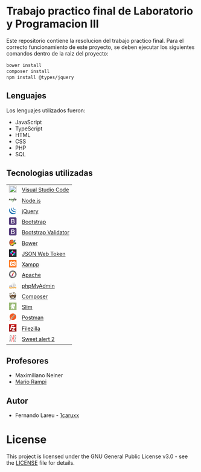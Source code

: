 # Trabajo practico final de Laboratorio y Programacion III

Este repositorio contiene la resolucion del trabajo practico final.
Para el correcto funcionamiento de este proyecto, se deben ejecutar los siguientes comandos dentro de la raiz del proyecto:

```
bower install
composer install
npm install @types/jquery
```

## Lenguajes

Los lenguajes utilizados fueron:

* JavaScript
* TypeScript
* HTML
* CSS
* PHP
* SQL

## Tecnologias utilizadas

<table>
    <tbody>
        <tr>
            <td><img src="./Z._img/vs.ico" width="20px" height="20px"/></td>
            <td><a href="https://code.visualstudio.com/">Visual Studio Code</a></td>
        </tr>
        <tr>
            <td><img src="./Z._img/node.js.png" width="20px" height="20px"/></td>
            <td><a href="https://nodejs.org/es/">Node.js</a></td>
        </tr>
        <tr>
            <td><img src="./Z._img/jquery.png" width="20px" height="20px"/></td>
            <td><a href="https://jquery.com/">jQuery</a></td>
        </tr>
        <tr>
            <td><img src="./Z._img/bootstrap.png" width="20px" height="20px"/></td>
            <td><a href="http://getbootstrap.com/">Bootstrap</a></td>
        </tr>
        <tr>
            <td><img src="./Z._img/bootstrap.png" width="20px" height="20px"/></td>
            <td><a href="http://1000hz.github.io/bootstrap-validator/">Bootstrap Validator</a></td>
        </tr>
        <tr>
            <td><img src="./Z._img/bower.png" width="20px" height="20px"/></td>
            <td><a href="https://bower.io/">Bower</a></td>
        </tr>
        <tr>
            <td><img src="./Z._img/jwt.png" width="20px" height="20px"/></td>
            <td><a href="https://jwt.io/">JSON Web Token</a></td>
        </tr>
        <tr>
            <td><img src="./Z._img/xampp.png" width="20px" height="20px"/></td>
            <td><a href="https://www.apachefriends.org/es/index.html">Xampp</a></td>
        </tr>
        <tr>
            <td><img src="./Z._img/apache.png" width="20px" height="20px"/></td>
            <td><a href="https://www.apache.org/">Apache</a></td>
        </tr>
        <tr>
            <td><img src="./Z._img/phpmyadmin.png" width="20px" height="20px"/></td>
            <td><a href="https://www.phpmyadmin.net/">phpMyAdmin</a></td>
        </tr>
        <tr>
            <td><img src="./Z._img/composer.png" width="20px" height="20px"/></td>
            <td><a href="https://getcomposer.org/">Composer</a></td>
        </tr>
        <tr>
            <td><img src="./Z._img/slim.jpg" width="20px" height="20px"/></td>
            <td><a href="https://www.slimframework.com/">Slim</a></td>
        </tr>
        <tr>
            <td><img src="./Z._img/postman.png" width="20px" height="20px"/></td>
            <td><a href="https://www.getpostman.com/">Postman</a></td>
        </tr>
        <tr>
            <td><img src="./Z._img/filezilla.png" width="20px" height="20px"/></td>
            <td><a href="https://filezilla-project.org/">Filezilla</a></td>
        </tr>
        <tr>
            <td><img src="./Z._img/sa2.png" width="20px" height="20px"/></td>
            <td><a href="https://limonte.github.io/sweetalert2/">Sweet alert 2</a></td>
        </tr>
    </tbody>
</table>

## Profesores

* Maximiliano Neiner
* [Mario Rampi](https://github.com/MarioAr)

## Autor

* Fernando Lareu - [1caruxx](https://github.com/1caruxx)

# License

This project is licensed under the GNU General Public License v3.0 - see the [LICENSE](https://github.com/1caruxx/Laboratorio_III/blob/master/LICENSE) file for details.